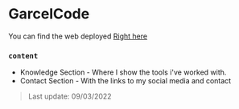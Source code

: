 # GarcelCode

You can find the web deployed [Right here](https://garcelcode.github.io/code/)

### `content`

- Knowledge Section - Where I show the tools i've worked with.
- Contact Section - With the links to my social media and contact

> Last update: 09/03/2022
